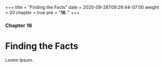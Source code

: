 +++
title = "Finding the Facts"
date = 2020-09-28T09:26:44-07:00
weight = 20
chapter = true
pre = "<b>16. </b>"
+++

### Chapter 16

# Finding the Facts

Lorem Ipsum.
